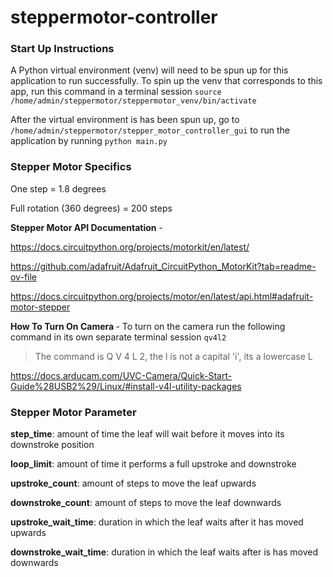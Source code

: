 # steppermotor-controller

### Start Up Instructions
A Python virtual environment (venv) will need to be spun up for this application to run successfully. To spin up the venv that corresponds to this app, run this command in a terminal session `source /home/admin/steppermotor/steppermotor_venv/bin/activate`

After the virtual environment is has been spun up, go to  `/home/admin/steppermotor/stepper_motor_controller_gui` to run the application by running `python main.py`

### Stepper Motor Specifics
One step = 1.8 degrees

Full rotation (360 degrees) = 200 steps

<b>Stepper Motor API Documentation</b> -

https://docs.circuitpython.org/projects/motorkit/en/latest/

https://github.com/adafruit/Adafruit_CircuitPython_MotorKit?tab=readme-ov-file

https://docs.circuitpython.org/projects/motor/en/latest/api.html#adafruit-motor-stepper

<b> How To Turn On Camera </b> -
To turn on the camera run the following command in its own separate terminal session  `qv4l2`

> The command is Q V 4 L 2, the l is not a capital 'i', its a lowercase L

https://docs.arducam.com/UVC-Camera/Quick-Start-Guide%28USB2%29/Linux/#install-v4l-utility-packages



### Stepper Motor Parameter 
<b>step_time</b>: amount of time the leaf will wait before it moves into its downstroke position

<b>loop_limit</b>: amount of time it performs a full upstroke and downstroke

<b>upstroke_count</b>: amount of steps to move the leaf upwards

<b>downstroke_count</b>: amount of steps to move the leaf downwards

<b>upstroke_wait_time</b>: duration in which the leaf waits after it has moved upwards

<b>downstroke_wait_time</b>: duration in which the leaf waits after is has moved downwards

